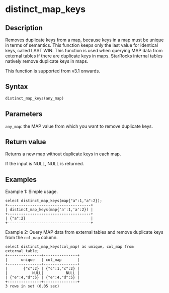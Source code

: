 # distinct_map_keys

## Description

Removes duplicate keys from a map, because keys in a map must be unique in terms of semantics. This function keeps only the last value for identical keys, called LAST WIN. This function is used when querying MAP data from external tables if there are duplicate keys in maps. StarRocks internal tables natively remove duplicate keys in maps.

This function is supported from v3.1 onwards.

## Syntax

```Haskell
distinct_map_keys(any_map)
```

## Parameters

`any_map`: the MAP value from which you want to remove duplicate keys.

## Return value

Returns a new map without duplicate keys in each map.

If the input is NULL, NULL is returned.

## Examples

Example 1: Simple usage.

```plain
select distinct_map_keys(map{"a":1,"a":2});
+-------------------------------------+
| distinct_map_keys(map{'a':1,'a':2}) |
+-------------------------------------+
| {"a":2}                             |
+-------------------------------------+
```

Example 2: Query MAP data from external tables and remove duplicate keys from the `col_map` column.

```plain
select distinct_map_keys(col_map) as unique, col_map from external_table;
+---------------+---------------+
|      unique   | col_map       |
+---------------+---------------+
|       {"c":2} | {"c":1,"c":2} |
|           NULL|          NULL |
| {"e":4,"d":5} | {"e":4,"d":5} |
+---------------+---------------+
3 rows in set (0.05 sec)
```
